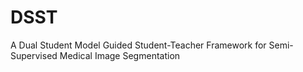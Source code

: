 # DSST
A Dual Student Model Guided Student-Teacher Framework for Semi-Supervised Medical Image Segmentation
